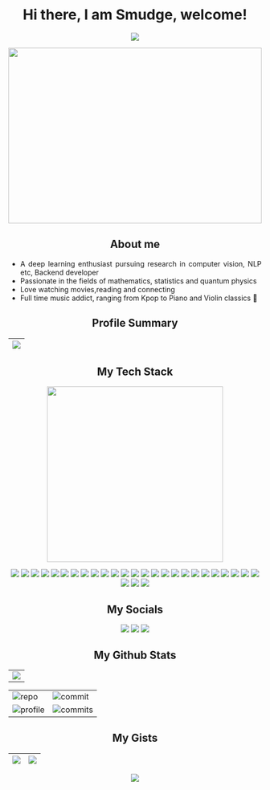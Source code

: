 <h1 align="center">
  Hi there, I am Smudge, welcome!
</h1>

<div align='center' >

  ![](https://komarev.com/ghpvc/?username=your-github-username&color=blueviolet)

</div>

 <div align="center">
    <img src="https://user-images.githubusercontent.com/74038190/240815616-7b282ec6-fcc3-4600-90a7-2c3140549f58.gif" width=100% height=350>
</div>

<h2 align="center">
    About me
</h2>

<div style='text-align:justify'>
    <ul>
        <li>A deep learning enthusiast pursuing research in computer vision, NLP etc, Backend developer</li>
        <li>Passionate in the fields of mathematics, statistics and quantum physics</li>
        <li>Love watching movies,reading and connecting</li>
        <li>Full time music addict, ranging from Kpop to Piano and Violin classics 🤝</li>
    </ul>
</div>

<h2 align="center">
 Profile Summary
</h2>

<div align="center">

| <img src="http://github-profile-summary-cards.vercel.app/api/cards/profile-details?username=Deceptrax123&theme=synthwave"> |
| -------------------------------------------------------------------------------------------------------------------------- |

</div>

<h2 align="center">
 My Tech Stack
</h2>

<div align="center">
    <img src="https://user-images.githubusercontent.com/74038190/219923809-b86dc415-a0c2-4a38-bc88-ad6cf06395a8.gif" height=350>
</div>

 <p align="center">
    <img src="https://img.shields.io/badge/Jupyter-F37626.svg?&style=for-the-badge&logo=Jupyter&logoColor=white">
    <img src="https://img.shields.io/badge/TensorFlow-FF6F00?style=for-the-badge&logo=TensorFlow&logoColor=white">
    <img src="https://img.shields.io/badge/PyTorch-%23EE4C2C.svg?style=for-the-badge&logo=PyTorch&logoColor=white">
    <img src="https://img.shields.io/badge/Keras-D00000?style=for-the-badge&logo=Keras&logoColor=white">
    <img src="https://img.shields.io/badge/Numpy-777BB4?style=for-the-badge&logo=numpy&logoColor=white">
    <img src="https://img.shields.io/badge/C%2B%2B-00599C?style=for-the-badge&logo=c%2B%2B&logoColor=white">
    <img src="https://img.shields.io/badge/C-00599C?style=for-the-badge&logo=c&logoColor=white">
    <img src="https://img.shields.io/badge/java-%23ED8B00.svg?style=for-the-badge&logo=openjdk&logoColor=white">
    <img src="https://img.shields.io/badge/Pandas-2C2D72?style=for-the-badge&logo=pandas&logoColor=white">
    <img src="https://img.shields.io/badge/Python-FFD43B?style=for-the-badge&logo=python&logoColor=blue">
    <img src="https://img.shields.io/badge/latex-%23008080.svg?style=for-the-badge&logo=latex&logoColor=white">
    <img src="https://img.shields.io/badge/r-%23276DC3.svg?style=for-the-badge&logo=r&logoColor=white">
    <img src="https://img.shields.io/badge/C%2B%2B-00599C?style=for-the-badge&logo=c%2B%2B&logoColor=white">
    <img src="https://img.shields.io/badge/C-00599C?style=for-the-badge&logo=c&logoColor=white">
    <img src="https://img.shields.io/badge/java-%23ED8B00.svg?style=for-the-badge&logo=openjdk&logoColor=white">
    <img src="https://img.shields.io/badge/MongoDB-4EA94B?style=for-the-badge&logo=mongodb&logoColor=white">
    <img src="https://img.shields.io/badge/Bootstrap-563D7C?style=for-the-badge&logo=bootstrap&logoColor=white">
    <img src="https://img.shields.io/badge/Express.js-000000?style=for-the-badge&logo=express&logoColor=white">
    <img src="https://img.shields.io/badge/Node.js-339933?style=for-the-badge&logo=nodedotjs&logoColor=white">
    <img src="https://img.shields.io/badge/Postman-FF6C37?style=for-the-badge&logo=Postman&logoColor=white">
    <img src="https://img.shields.io/badge/React-20232A?style=for-the-badge&logo=react&logoColor=61DAFB">
    <img src="https://img.shields.io/badge/Tailwind_CSS-38B2AC?style=for-the-badge&logo=tailwind-css&logoColor=white">
    <img src="https://img.shields.io/badge/Flask-000000?style=for-the-badge&logo=flask&logoColor=white">
    <img src="https://img.shields.io/badge/fastapi-109989?style=for-the-badge&logo=FASTAPI&logoColor=white">
    <img src="https://img.shields.io/badge/JavaScript-323330?style=for-the-badge&logo=javascript&logoColor=F7DF1E">
    <img src="https://img.shields.io/badge/HTML5-E34F26?style=for-the-badge&logo=html5&logoColor=white">
    <img src="https://img.shields.io/badge/CSS3-1572B6?style=for-the-badge&logo=css3&logoColor=white">
    <img src="https://img.shields.io/badge/markdown-%23000000.svg?style=for-the-badge&logo=markdown&logoColor=white">
</p>

<h2 align="center">
    My Socials
</h2>
<p align="center">
    <a href="https://www.linkedin.com/in/srinitish-srinivasan-94849924a/">
    <img src="https://img.shields.io/badge/LinkedIn-0077B5?style=for-the-badge&logo=linkedin&logoColor=white"></a>
    <a href="mailto:srinitishsri@gmail.com">
    <img src="https://img.shields.io/badge/Gmail-D14836?style=for-the-badge&logo=gmail&logoColor=white"></a>
    <a href="https://open.spotify.com/user/hr7259glutzuuals2wvt6z4h3?si=7e5eaf67af294766">
    <img src="https://img.shields.io/badge/Spotify-1ED760?style=for-the-badge&logo=spotify&logoColor=white"></a>

</p>

<h2 align="center">
My Github Stats
</h2>

<div align="center">

|                                                                                                 |
| :---------------------------------------------------------------------------------------------: |
| <img src="https://github-readme-streak-stats.herokuapp.com/?user=Deceptrax123&theme=synthwave"> |

|                                                                                                                            |                                                                                                                                            |
| -------------------------------------------------------------------------------------------------------------------------- | ------------------------------------------------------------------------------------------------------------------------------------------ |
| ![repo](http://github-profile-summary-cards.vercel.app/api/cards/repos-per-language?username=Deceptrax123&theme=synthwave) | ![commit](http://github-profile-summary-cards.vercel.app/api/cards/most-commit-language?username=Deceptrax123&theme=synthwave)             |
| ![profile](http://github-profile-summary-cards.vercel.app/api/cards/stats?username=Deceptrax123&theme=synthwave)           | ![commits](http://github-profile-summary-cards.vercel.app/api/cards/productive-time?username=Deceptrax123&theme=synthwave&utcOffset=+5.30) |

</div>

<h2 align="center">
 My Gists
</h2>

| <a href="https://gist.github.com/Deceptrax123/fabc6a076e4502b246f37cfdcae5bbef"><img src="https://gists-readme.yizack.com/api/pin?user=Deceptrax123&id=fabc6a076e4502b246f37cfdcae5bbef&owner=true"></a>| <a href="https://gist.github.com/Deceptrax123/1001eb188ad92c26ec473142e6c3abac"><img src="https://gists-readme.yizack.com/api/pin?user=Deceptrax123&id=1001eb188ad92c26ec473142e6c3abac&owner=true"></a> |
| -------------------------------------------------------------------------------------------------------------------- | -------------------------------------------------------------------------------------------------------------------- |

<div align="center">
    <img src="https://user-images.githubusercontent.com/74038190/241765440-80728820-e06b-4f96-9c9e-9df46f0cc0a5.gif">
</div>
